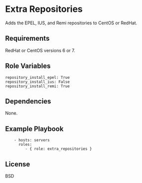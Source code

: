 Extra Repositories
==================

Adds the EPEL, IUS, and Remi repositories to CentOS or RedHat.

Requirements
------------

RedHat or CentOS versions 6 or 7.

Role Variables
--------------

```
repository_install_epel: True
repository_install_ius: False
repository_install_remi: True
```

Dependencies
------------

None.

Example Playbook
----------------

```
    - hosts: servers
      roles:
         - { role: extra_repositories }
```

License
-------

BSD
